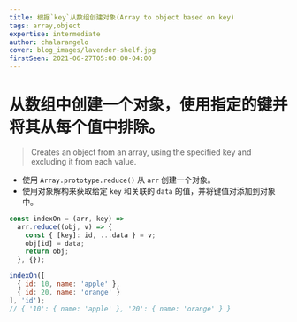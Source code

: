 ```yaml
---
title: 根据`key`从数组创建对象(Array to object based on key)
tags: array,object
expertise: intermediate
author: chalarangelo
cover: blog_images/lavender-shelf.jpg
firstSeen: 2021-06-27T05:00:00-04:00
---
```


# 从数组中创建一个对象，使用指定的键并将其从每个值中排除。
> Creates an object from an array, using the specified key and excluding it from each value.

- 使用 `Array.prototype.reduce()` 从 `arr` 创建一个对象。
- 使用对象解构来获取给定 `key` 和关联的 `data` 的值，并将键值对添加到对象中。

```js
const indexOn = (arr, key) =>
  arr.reduce((obj, v) => {
    const { [key]: id, ...data } = v;
    obj[id] = data;
    return obj;
  }, {});
```

```js
indexOn([
  { id: 10, name: 'apple' },
  { id: 20, name: 'orange' }
], 'id');
// { '10': { name: 'apple' }, '20': { name: 'orange' } }
```
